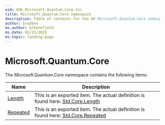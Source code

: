 ```yaml
---
uid: Qdk.Microsoft.Quantum.Core-toc
title: Microsoft.Quantum.Core namespace
description: Table of contents for the Q# Microsoft.Quantum.Core namespace
author: bradben
ms.author: brbenefield
ms.date: 01/22/2025
ms.topic: landing-page
---
```


# Microsoft.Quantum.Core

The Microsoft.Quantum.Core namespace contains the following items:

| Name | Description |
|------|-------------|
| [Length](xref:Qdk.Microsoft.Quantum.Core.Length) | This is an exported item. The actual definition is found here: [Std.Core.Length](xref:Qdk.Std.Core.Length) |
| [Repeated](xref:Qdk.Microsoft.Quantum.Core.Repeated) | This is an exported item. The actual definition is found here: [Std.Core.Repeated](xref:Qdk.Std.Core.Repeated) |
